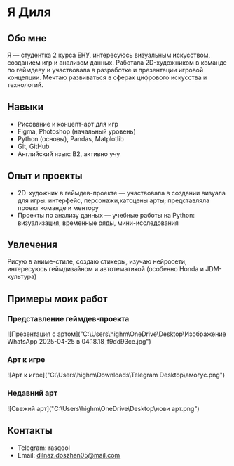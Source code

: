 # Я Диля

## Обо мне
Я — студентка 2 курса ЕНУ, интересуюсь визуальным искусством, созданием игр и анализом данных. Работала 2D-художником в команде по геймдеву и участвовала в разработке и презентации игровой концепции. Мечтаю развиваться в сферах цифрового искусства и технологий.

## Навыки
- Рисование и концепт-арт для игр  
- Figma, Photoshop (начальный уровень)  
- Python (основы), Pandas, Matplotlib  
- Git, GitHub  
- Английский язык: B2, активно учу  

## Опыт и проекты
- 2D-художник в геймдев-проекте — участвовала в создании визуала для игры: интерфейс, персонажи,катсцены арты; представляла проект команде и ментору  
- Проекты по анализу данных — учебные работы на Python: визуализация, временные ряды, мини-исследования  

## Увлечения
Рисую в аниме-стиле, создаю стикеры, изучаю нейросети, интересуюсь геймдизайном и автотематикой (особенно Honda и JDM-культура)
## Примеры моих работ

### Представление геймдев-проекта
![Презентация с артом]("C:\Users\highm\OneDrive\Desktop\Изображение WhatsApp 2025-04-25 в 04.18.18_f9dd93ce.jpg")

### Арт к игре
![Арт к игре]("C:\Users\highm\Downloads\Telegram Desktop\амогус.png")

### Недавний арт
![Свежий арт]("C:\Users\highm\OneDrive\Desktop\нови арт.png")


## Контакты
- Telegram: rasqqol
- Email: dilnaz.doszhan05@mail.com
